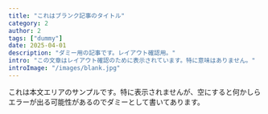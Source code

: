 ```yaml
---
title: "これはブランク記事のタイトル"
category: 2
author: 2
tags: ["dummy"]
date: 2025-04-01
description: "ダミー用の記事です。レイアウト確認用。"
intro: "この文章はレイアウト確認のために表示されています。特に意味はありません。"
introImage: "/images/blank.jpg"
---
```


これは本文エリアのサンプルです。特に表示されませんが、空にすると何かしらエラーが出る可能性があるのでダミーとして書いてあります。
